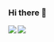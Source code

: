 ### Hi there 👋

<div>
  <img align="left" src="https://github-readme-stats.vercel.app/api?username=kanade-k-1228&count_private=true&show_icons=true" />
  <img align="left" src="https://github-readme-stats.vercel.app/api/top-langs/?username=kanade-k-1228&layout=compact" />
</div>
